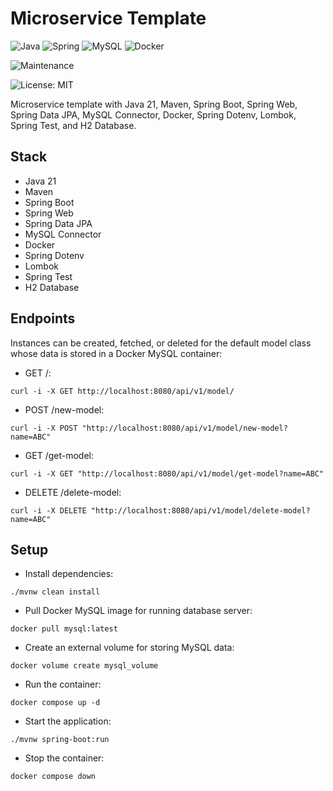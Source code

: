 # Microservice Template

![Java](https://img.shields.io/badge/java-%23ED8B00.svg?style=for-the-badge&logo=openjdk&logoColor=white) ![Spring](https://img.shields.io/badge/spring-%236DB33F.svg?style=for-the-badge&logo=spring&logoColor=white) ![MySQL](https://img.shields.io/badge/mysql-4479A1.svg?style=for-the-badge&logo=mysql&logoColor=white) ![Docker](https://img.shields.io/badge/docker-%230db7ed.svg?style=for-the-badge&logo=docker&logoColor=white)

![Maintenance](https://img.shields.io/badge/Maintained%3F-yes-green.svg)

![License: MIT](https://img.shields.io/badge/License-MIT-yellow.svg)

Microservice template with Java 21, Maven, Spring Boot, Spring Web, Spring Data JPA, MySQL Connector, Docker, Spring Dotenv, Lombok, Spring Test, and H2 Database.

## Stack

- Java 21
- Maven
- Spring Boot
- Spring Web
- Spring Data JPA
- MySQL Connector
- Docker
- Spring Dotenv
- Lombok
- Spring Test
- H2 Database

## Endpoints

Instances can be created, fetched, or deleted for the default model class whose data is stored in a Docker MySQL container:

- GET /:
```
curl -i -X GET http://localhost:8080/api/v1/model/
```

- POST /new-model: 
```
curl -i -X POST "http://localhost:8080/api/v1/model/new-model?name=ABC"
```

- GET /get-model:
```
curl -i -X GET "http://localhost:8080/api/v1/model/get-model?name=ABC"
```

- DELETE /delete-model:
```
curl -i -X DELETE "http://localhost:8080/api/v1/model/delete-model?name=ABC"
```

## Setup

- Install dependencies:
```
./mvnw clean install
```

- Pull Docker MySQL image for running database server:
```
docker pull mysql:latest
```

- Create an external volume for storing MySQL data:
```
docker volume create mysql_volume
```

- Run the container:
```
docker compose up -d
```

- Start the application:
```
./mvnw spring-boot:run
```

- Stop the container:
```
docker compose down
```
